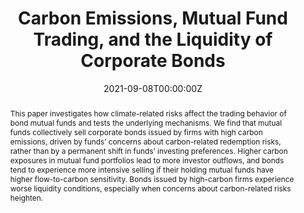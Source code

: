 ---
title: 'Carbon Emissions, Mutual Fund Trading, and the Liquidity of Corporate Bonds'

# Authors
# If you created a profile for a user (e.g. the default `admin` user), write the username (folder name) here
# and it will be replaced with their full name and linked to their profile.
authors:
  - Jie Cao 
  - Yi Li
  - Xintong Zhan
  - Weiming Elaine Zhang
  - admin

# Author notes (optional)
# author_notes:
#   - 'Equal contribution'
#   - 'Equal contribution'

date: '2021-09-08T00:00:00Z'
doi: '10.2139/ssrn.3881497'

# Schedule page publish date (NOT publication's date).
# publishDate: '2017-01-01T00:00:00Z'

# Publication type.
# Legend: 0 = Uncategorized; 1 = Conference paper; 2 = Journal article;
# 3 = Preprint / Working Paper; 4 = Report; 5 = Book; 6 = Book section;
# 7 = Thesis; 8 = Patent
publication_types: ['3']

# Publication name and optional abbreviated publication name.
publication: "Working Paper"
# publication_short:

# Abstract
abstract: This paper investigates how climate-related risks affect the trading behavior of bond mutual funds and tests the underlying mechanisms. We find that mutual funds collectively sell corporate bonds issued by firms with high carbon emissions, driven by funds’ concerns about carbon-related redemption risks, rather than by a permanent shift in funds’ investing preferences. Higher carbon exposures in mutual fund portfolios lead to more investor outflows, and bonds tend to experience more intensive selling if their holding mutual funds have higher flow-to-carbon sensitivity. Bonds issued by high-carbon firms experience worse liquidity conditions, especially when concerns about carbon-related risks heighten.

# Summary. An optional shortened abstract.
summary: _Presented at CSR, the Economy and Financial Markets (2021), CAFM (2021), MFA (2022), FARS (2022), The 4<sup>th</sup> Israel Behavioral Finance Conference (2022), CIRF (2022), FMA Europe (2022), FIRN Asset Management Meeting (2023)_

tags: [Climate risks, carbon emissions, corporate bonds, mutual funds, redemption risks, liquidity]

# Display this page in the Featured widget?
featured: false

# Custom links (uncomment lines below)
# links:
# - name: Custom Link
#   url: http://example.org

url_pdf: ''
url_code: ''
url_dataset: ''
url_poster: ''
url_project: ''
url_slides: ''
url_source: ''
url_video: ''
---